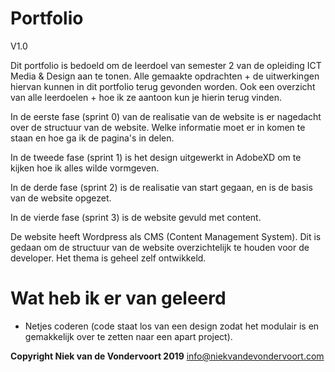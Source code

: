 # Portfolio

V1.0

Dit portfolio is bedoeld om de leerdoel van semester 2 van de opleiding ICT Media & Design aan te tonen. Alle gemaakte opdrachten + de uitwerkingen hiervan kunnen in dit portfolio terug gevonden worden. Ook een overzicht van alle leerdoelen + hoe ik ze aantoon kun je hierin terug vinden.

In de eerste fase (sprint 0) van de realisatie van de website is er nagedacht over de structuur van de website. Welke informatie moet er in komen te staan en hoe ga ik de pagina's in delen.

In de tweede fase (sprint 1) is het design uitgewerkt in AdobeXD om te kijken hoe ik alles wilde vormgeven.

In de derde fase (sprint 2) is de realisatie van start gegaan, en is de basis van de website opgezet.

In de vierde fase (sprint 3) is de website gevuld met content.

De website heeft Wordpress als CMS (Content Management System). Dit is gedaan om de structuur van de website overzichtelijk te houden voor de developer. Het thema is geheel zelf ontwikkeld.

# Wat heb ik er van geleerd
  - Netjes coderen (code staat los van een design zodat het modulair is en gemakkelijk over te zetten naar een apart project).

**Copyright Niek van de Vondervoort 2019**
info@niekvandevondervoort.com